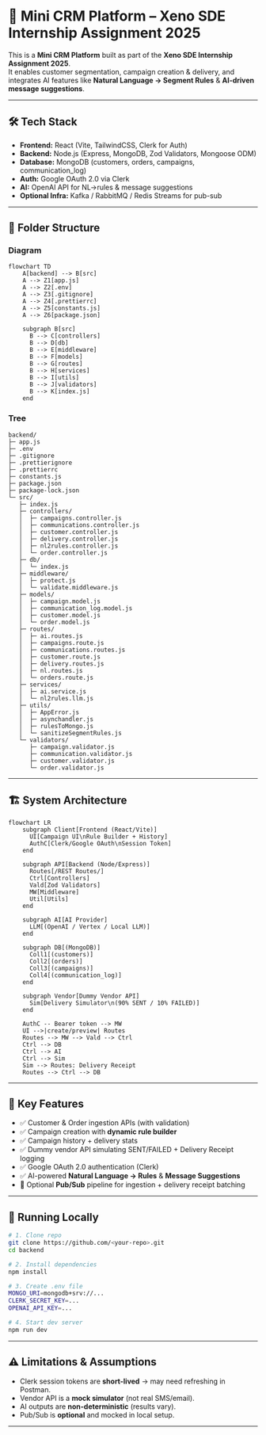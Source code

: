 # 📖 Mini CRM Platform – Xeno SDE Internship Assignment 2025

This is a **Mini CRM Platform** built as part of the **Xeno SDE Internship Assignment 2025**.  
It enables customer segmentation, campaign creation & delivery, and integrates AI features like **Natural Language → Segment Rules** & **AI-driven message suggestions**.

---

## 🛠️ Tech Stack
- **Frontend:** React (Vite, TailwindCSS, Clerk for Auth)  
- **Backend:** Node.js (Express, MongoDB, Zod Validators, Mongoose ODM)  
- **Database:** MongoDB (customers, orders, campaigns, communication_log)  
- **Auth:** Google OAuth 2.0 via Clerk  
- **AI:** OpenAI API for NL→rules & message suggestions  
- **Optional Infra:** Kafka / RabbitMQ / Redis Streams for pub-sub  

---

## 📂 Folder Structure

### Diagram
```mermaid
flowchart TD
    A[backend] --> B[src]
    A --> Z1[app.js]
    A --> Z2[.env]
    A --> Z3[.gitignore]
    A --> Z4[.prettierrc]
    A --> Z5[constants.js]
    A --> Z6[package.json]

    subgraph B[src]
      B --> C[controllers]
      B --> D[db]
      B --> E[middleware]
      B --> F[models]
      B --> G[routes]
      B --> H[services]
      B --> I[utils]
      B --> J[validators]
      B --> K[index.js]
    end
```

### Tree
```
backend/
├─ app.js
├─ .env
├─ .gitignore
├─ .prettierignore
├─ .prettierrc
├─ constants.js
├─ package.json
├─ package-lock.json
└─ src/
   ├─ index.js
   ├─ controllers/
   │  ├─ campaigns.controller.js
   │  ├─ communications.controller.js
   │  ├─ customer.controller.js
   │  ├─ delivery.controller.js
   │  ├─ nl2rules.controller.js
   │  └─ order.controller.js
   ├─ db/
   │  └─ index.js
   ├─ middleware/
   │  ├─ protect.js
   │  └─ validate.middleware.js
   ├─ models/
   │  ├─ campaign.model.js
   │  ├─ communication_log.model.js
   │  ├─ customer.model.js
   │  └─ order.model.js
   ├─ routes/
   │  ├─ ai.routes.js
   │  ├─ campaigns.route.js
   │  ├─ communications.routes.js
   │  ├─ customer.route.js
   │  ├─ delivery.routes.js
   │  ├─ nl.routes.js
   │  └─ orders.route.js
   ├─ services/
   │  ├─ ai.service.js
   │  └─ nl2rules.llm.js
   ├─ utils/
   │  ├─ AppError.js
   │  ├─ asynchandler.js
   │  ├─ rulesToMongo.js
   │  └─ sanitizeSegmentRules.js
   └─ validators/
      ├─ campaign.validator.js
      ├─ communication.validator.js
      ├─ customer.validator.js
      └─ order.validator.js
```

---

## 🏗️ System Architecture
```mermaid
flowchart LR
    subgraph Client[Frontend (React/Vite)]
      UI[Campaign UI\nRule Builder + History]
      AuthC[Clerk/Google OAuth\nSession Token]
    end

    subgraph API[Backend (Node/Express)]
      Routes[/REST Routes/]
      Ctrl[Controllers]
      Vald[Zod Validators]
      MW[Middleware]
      Util[Utils]
    end

    subgraph AI[AI Provider]
      LLM[(OpenAI / Vertex / Local LLM)]
    end

    subgraph DB[(MongoDB)]
      Coll1[(customers)]
      Coll2[(orders)]
      Coll3[(campaigns)]
      Coll4[(communication_log)]
    end

    subgraph Vendor[Dummy Vendor API]
      Sim[Delivery Simulator\n(90% SENT / 10% FAILED)]
    end

    AuthC -- Bearer token --> MW
    UI -->|create/preview| Routes
    Routes --> MW --> Vald --> Ctrl
    Ctrl --> DB
    Ctrl --> AI
    Ctrl --> Sim
    Sim --> Routes: Delivery Receipt
    Routes --> Ctrl --> DB
```

---

## 🔑 Key Features
- ✅ Customer & Order ingestion APIs (with validation)  
- ✅ Campaign creation with **dynamic rule builder**  
- ✅ Campaign history + delivery stats  
- ✅ Dummy vendor API simulating SENT/FAILED + Delivery Receipt logging  
- ✅ Google OAuth 2.0 authentication (Clerk)  
- ✅ AI-powered **Natural Language → Rules** & **Message Suggestions**  
- 🔄 Optional **Pub/Sub** pipeline for ingestion + delivery receipt batching  

---

## 🚀 Running Locally
```bash
# 1. Clone repo
git clone https://github.com/<your-repo>.git
cd backend

# 2. Install dependencies
npm install

# 3. Create .env file
MONGO_URI=mongodb+srv://...
CLERK_SECRET_KEY=...
OPENAI_API_KEY=...

# 4. Start dev server
npm run dev
```

---

## ⚠️ Limitations & Assumptions
- Clerk session tokens are **short-lived** → may need refreshing in Postman.  
- Vendor API is a **mock simulator** (not real SMS/email).  
- AI outputs are **non-deterministic** (results vary).  
- Pub/Sub is **optional** and mocked in local setup.  

---

